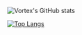 ![Vortex's GitHub stats](https://github-readme-stats.vercel.app/api?username=Vortex2Oblivion&show_icons=true&theme=tokyonight&count_private=true)

[![Top Langs](https://github-readme-stats.vercel.app/api/top-langs/?username=Vortex2Oblivion&theme=tokyonight&langs_count=10&layout=compact&hide=jupyter%20notebook)](https://github.com/anuraghazra/github-readme-stats)
